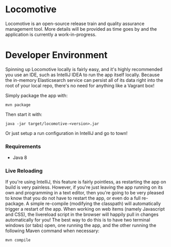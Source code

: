 # Locomotive
Locomotive is an open-source release train and quality assurance management tool. More details will be provided as time goes by and the application is currently a work-in-progress.

# Developer Environment
Spinning up Locomotive locally is fairly easy, and it's highly recommended you use an IDE, such as IntelliJ IDEA to run the app itself locally. Because the in-memory Elasticsearch service can persist all of its data right into the root of your local repo, there's no need for anything like a Vagrant box!

Simply package the app with:
```
mvn package
```

Then start it with:
```
java -jar target/locomotive-<version>.jar
```

Or just setup a run configuration in IntelliJ and go to town!

### Requirements
- Java 8

### Live Reloading
If you're using IntelliJ, this feature is fairly pointless, as restarting the app on build is very painless. However, if you're just leaving the app running on its own and programming in a text editor, then you're going to be very pleased to know that you do not have to restart the app, or even do a full re-package. A simple re-compile (modifying the classpath) will automatically trigger a restart of the app. When working on web items (namely Javascript and CSS), the livereload script in the browser will happily pull in changes automatically for you! The best way to do this is to have two terminal windows (or tabs) open, one running the app, and the other running the following Maven command when necessary:
```
mvn compile
```
